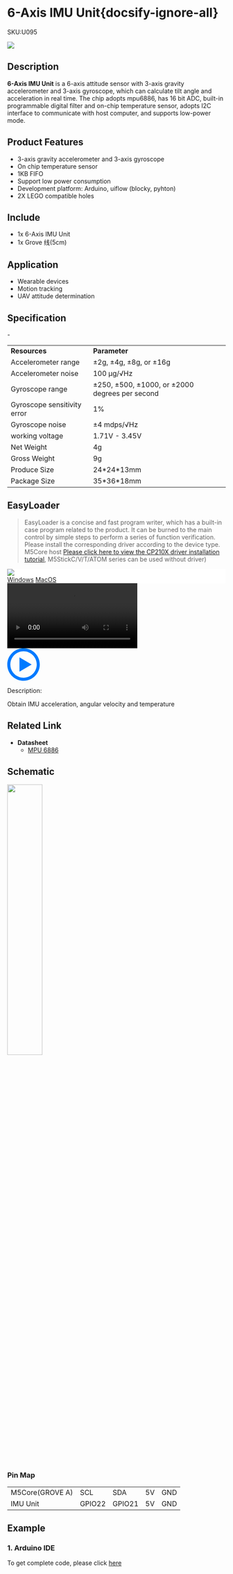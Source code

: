 # 6-Axis IMU Unit{docsify-ignore-all}

<el-tag effect="plain">SKU:U095</el-tag>

<div class="product_pic"><img src="assets/img/product_pics/unit/imu/imu.webp"></div>

## Description

**6-Axis IMU Unit** is a 6-axis attitude sensor with 3-axis gravity accelerometer and 3-axis gyroscope, which can calculate tilt angle and acceleration in real time. The chip adopts mpu6886, has 16 bit ADC, built-in programmable digital filter and on-chip temperature sensor, adopts I2C interface to communicate with host computer, and supports low-power mode.

## Product Features

- 3-axis gravity accelerometer and 3-axis gyroscope
- On chip temperature sensor
- 1KB FIFO
- Support low power consumption
- Development platform: Arduino, uiflow (blocky, pyhton)
- 2X LEGO compatible holes

## Include

- 1x 6-Axis IMU Unit
- 1x Grove 线(5cm)

## Application

- Wearable devices
- Motion tracking
- UAV attitude determination

## Specification

<table>
   <tr style="font-weight:bold">
      <td>Resources</td>
      <td>Parameter</td>
   </tr>
   <tr>
      <td>Accelerometer range</td>
      <td>±2g, ±4g, ±8g, or ±16g</td>
   </tr>
   <tr>
      <td>Accelerometer noise</td>
      <td>100 μg/√Hz</td>
   </tr>
   <tr>
      <td>Gyroscope range</td>
      <td>±250, ±500, ±1000, or ±2000 degrees per second</td>
   </tr>
   <tr>
      <td>Gyroscope sensitivity error</td>
      <td>1%</td>
   </tr>
   <tr>
      <td>Gyroscope noise</td>
      <td>±4 mdps/√Hz</td>
   </tr>
   <tr>
      <td>working voltage</td>
      <td>1.71V - 3.45V</td>
   </tr>
   <tr>
      <td>Net Weight</td>
      <td>4g</td>
   </tr>-
   <tr>
      <td>Gross Weight</td>
      <td>9g</td>
   </tr>
   <tr>
      <td>Produce Size</td>
      <td>24*24*13mm</td>
   </tr>
   <tr>
      <td>Package Size</td>
      <td>35*36*18mm</td>
   </tr>
 </table>

## EasyLoader

>EasyLoader is a concise and fast program writer, which has a built-in case program related to the product. It can be burned to the main control by simple steps to perform a series of function verification. Please install the corresponding driver according to the device type. M5Core host [Please click here to view the CP210X driver installation tutorial](en/arduino/arduino_development), M5StickC/V/T/ATOM series can be used without driver)

<div class="easyloader-box">
    <div style="background-color:white;">
        <div><img src="https://m5stack.oss-cn-shenzhen.aliyuncs.com/image/easyloader_intro.webp"></div>
        <div class="easyloader-btn">
            <a href="https://m5stack.oss-cn-shenzhen.aliyuncs.com/EasyLoader/Windows/UNIT/For%20M5Core/EasyLoader_IMU_UNIT_With_M5Core.exe">Windows</a>
            <a href="https://m5stack.oss-cn-shenzhen.aliyuncs.com/EasyLoader/MacOS/UNIT/EasyLoader_IMU6886_Unit_For_M5Core_.dmg">MacOS</a>
        </div>
    </div>
    <div>
        <video id="example_video" controls>
            <source src="https://m5stack.oss-cn-shenzhen.aliyuncs.com/video/Product_example_video/Unit/IMU.mp4" type="video/mp4">
        </video>
        <div class="easyloader-mask">
        <a>
            <svg id="play-btn" t="1583228776634" class="icon" viewBox="0 0 1024 1024" version="1.1" xmlns="http://www.w3.org/2000/svg" p-id="4152" width="75" height="75"><path d="M512 0C229.216 0 0 229.216 0 512s229.216 512 512 512 512-229.216 512-512S794.784 0 512 0z m0 928C282.24 928 96 741.76 96 512S282.24 96 512 96s416 186.24 416 416-186.24 416-416 416zM384 288l384 224-384 224z" p-id="4153" fill="#007aff"></path></svg></a>
            <p>Description:</p>
            <p>Obtain IMU acceleration, angular velocity and temperature</p>
        </div>
    </div>
</div>

## Related Link

-  **Datasheet** 
    - [MPU 6886](https://m5stack.oss-cn-shenzhen.aliyuncs.com/resource/docs/datasheet/core/MPU-6886-000193%2Bv1.1_GHIC_en.pdf)

## Schematic

<img src="assets/img/product_pics/unit/imu/imu_sch.webp" width="40%">

### Pin Map

<table>
 <tr><td>M5Core(GROVE A)</td><td>SCL</td><td>SDA</td><td>5V</td><td>GND</td></tr>
 <tr><td>IMU Unit</td><td>GPIO22</td><td>GPIO21</td><td>5V</td><td>GND</td></tr>
</table>

## Example

### 1. Arduino IDE

To get complete code, please click [here](https://github.com/m5stack/M5-ProductExampleCodes/tree/master/Unit/IMU_Unit)

<script>

   var purchase_link = 'https://m5stack.com/collections/m5-unit/products/6-axis-imu-unitmpu6886';

   anchor_search(purchase_link);
   scrollFunc();

</script>